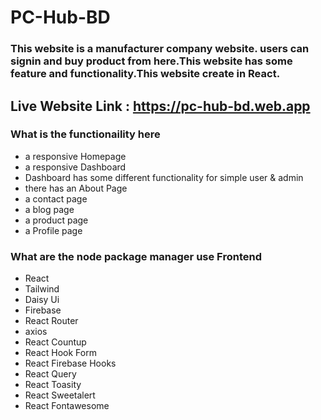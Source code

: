 # PC-Hub-BD

### This website is a manufacturer company website. users can signin and buy product from here.This website has some feature and functionality.This website create in React.


## Live Website Link : https://pc-hub-bd.web.app




### What is the functionaility here

* a responsive Homepage 
* a responsive Dashboard
* Dashboard has some different functionality for simple user & admin
* there has an About Page
* a contact page
* a blog page
* a product page 
* a Profile page 





### What are the node package manager use Frontend

* React
* Tailwind
* Daisy Ui
* Firebase
* React Router
* axios
* React Countup
* React Hook Form
* React Firebase Hooks
* React Query
* React Toasity
* React Sweetalert
* React Fontawesome


